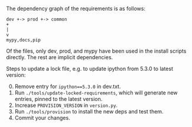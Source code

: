 The dependency graph of the requirements is as follows:

```
dev +-> prod +-> common
+
|
v
mypy,docs,pip
```

Of the files, only dev, prod, and mypy have been used in the install
scripts directly. The rest are implicit dependencies.

Steps to update a lock file, e.g. to update ipython from 5.3.0 to latest version:

0. Remove entry for `ipython==5.3.0` in dev.txt.
1. Run `./tools/update-locked-requirements`, which will generate new entries, pinned to the latest version.
2. Increase `PROVISION_VERSION` in `version.py`.
3. Run `./tools/provision` to install the new deps and test them.
4. Commit your changes.
